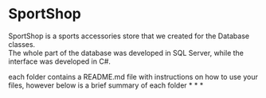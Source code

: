 # SportShop
SportShop is a sports accessories store that we created for the Database classes.  
The whole part of the database was developed in SQL Server, while the interface was developed in C#.


each folder contains a README.md file with instructions on how to use your files, however below is a brief summary of each folder
* 
* 
* 

